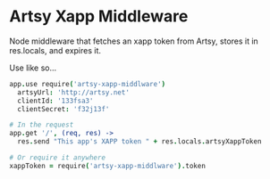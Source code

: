 # Artsy Xapp Middleware

Node middleware that fetches an xapp token from Artsy, stores it in res.locals, and expires it.

Use like so...

````coffeescript
app.use require('artsy-xapp-middlware')
  artsyUrl: 'http://artsy.net'
  clientId: '133fsa3'
  clientSecret: 'f32j13f'

# In the request
app.get '/', (req, res) ->
  res.send "This app's XAPP token " + res.locals.artsyXappToken

# Or require it anywhere
xappToken = require('artsy-xapp-middlware').token
````